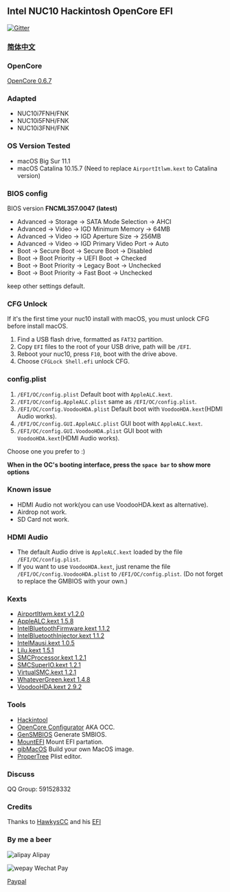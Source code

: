 
## Intel NUC10 Hackintosh OpenCore EFI

[![Gitter](https://badges.gitter.im/hackintosh-efi/intel-nuc10.svg)](https://gitter.im/hackintosh-efi/intel-nuc10?utm_source=badge&utm_medium=badge&utm_campaign=pr-badge)

### [简体中文](README.zh_CN.md)

### OpenCore

[OpenCore 0.6.7](https://github.com/acidanthera/OpenCorePkg)


### Adapted

- NUC10i7FNH/FNK
- NUC10i5FNH/FNK
- NUC10i3FNH/FNK


### OS Version Tested

- macOS Big Sur 11.1
- macOS Catalina 10.15.7 (Need to replace `AirportItlwm.kext` to Catalina version)


### BIOS config

BIOS version **FNCML357.0047 (latest)**

- Advanced -> Storage -> SATA Mode Selection -> AHCI
- Advanced -> Video -> IGD Minimum Memory -> 64MB
- Advanced -> Video -> IGD Aperture Size -> 256MB
- Advanced -> Video -> IGD Primary Video Port -> Auto
- Boot -> Secure Boot -> Secure Boot -> Disabled
- Boot -> Boot Priority -> UEFI Boot -> Checked
- Boot -> Boot Priority -> Legacy Boot -> Unchecked
- Boot -> Boot Priority -> Fast Boot -> Unchecked

keep other settings default.


### CFG Unlock

If it's the first time your nuc10 install with macOS, you must unlock CFG before install macOS.

1. Find a USB flash drive, formatted as `FAT32` partition.
2. Copy `EFI` files to the root of your USB drive, path will be `/EFI`.
3. Reboot your nuc10, press `F10`, boot with the drive above. 
4. Choose `CFGLock Shell.efi` unlock CFG. 


### config.plist

1. `/EFI/OC/config.plist` Default boot with `AppleALC.kext`.
2. `/EFI/OC/config.AppleALC.plist` same as `/EFI/OC/config.plist`.
3. `/EFI/OC/config.VoodooHDA.plist` Default boot with `VoodooHDA.kext`(HDMI Audio works).
4. `/EFI/OC/config.GUI.AppleALC.plist` GUI boot with `AppleALC.kext`.
5. `/EFI/OC/config.GUI.VoodooHDA.plist` GUI boot with `VoodooHDA.kext`(HDMI Audio works).

Choose one you prefer to :)   

**When in the OC's booting interface, press the `space bar` to show more options**


### Known issue

- HDMI Audio not work(you can use VoodooHDA.kext as alternative).
- Airdrop not work.
- SD Card not work.


### HDMI Audio

- The default Audio drive is `AppleALC.kext` loaded by the file `/EFI/OC/config.plist`.
- If you want to use `VoodooHDA.kext`, just rename the file `/EFI/OC/config.VoodooHDA.plist` to `/EFI/OC/config.plist`. (Do not forget to replace the GMBIOS with your own.)


### Kexts

- [AirportItlwm.kext v1.2.0](https://github.com/OpenIntelWireless/itlwm)
- [AppleALC.kext 1.5.8](https://github.com/acidanthera/AppleALC)
- [IntelBluetoothFirmware.kext 1.1.2](https://github.com/OpenIntelWireless/IntelBluetoothFirmware)
- [IntelBluetoothInjector.kext 1.1.2](https://github.com/OpenIntelWireless/IntelBluetoothFirmware)
- [IntelMausi.kext 1.0.5](https://github.com/acidanthera/IntelMausi)
- [Lilu.kext 1.5.1](https://github.com/acidanthera/Lilu)
- [SMCProcessor.kext 1.2.1](https://github.com/acidanthera/VirtualSMC)
- [SMCSuperIO.kext 1.2.1](https://github.com/acidanthera/VirtualSMC)
- [VirtualSMC.kext 1.2.1](https://github.com/acidanthera/VirtualSMC)
- [WhateverGreen.kext 1.4.8](https://github.com/acidanthera/WhateverGreen)
- [VoodooHDA.kext 2.9.2](https://github.com/chris1111/VoodooHDA-OC) 


### Tools

- [Hackintool](https://github.com/headkaze/Hackintool) 
- [OpenCore Configurator](https://mackie100projects.altervista.org/opencore-configurator/) AKA OCC.
- [GenSMBIOS](https://github.com/corpnewt/GenSMBIOS) Generate SMBIOS.
- [MountEFI](https://github.com/corpnewt/MountEFI) Mount EFI partation.
- [gibMacOS](https://github.com/corpnewt/gibMacOS) Build your own MacOS image.
- [ProperTree](https://github.com/corpnewt/ProperTree) Plist editor.


### Discuss

QQ Group: 591528332


### Credits

Thanks to [HawkysCC](https://github.com/HawkysCC) and his [EFI](https://github.com/HawkysCC/Hackintosh-NUC10i7)


### By me a beer

![alipay](https://sn3301files.storage.live.com/y4motdhk_seImaIqjpenUPgmDei226yPQ5oylU0MjSq0izM6oM4IOIfUhfos1JRhtDsf3UmRcqNuJCGGV30byvRD19hW3hHkPRNs38D0XTnN0EriFrmKWjjPzj-gCJ-oSZ-9eY-0yIaFHyb2RzAzhza-lV2bfbr9WN-nbOId_FCLijghCsFpshvmq18PyJf7xWj?width=128&height=128&cropmode=none) 
Alipay

![wepay](https://sn3301files.storage.live.com/y4mfSVsBSWF0tZ_ieHI-ISXnGu5YYUC7AhfEpqF6TFDkkOamY3nLjdrYGQZ_ypY2UnHJ_PbbBmiJOLaQzX2mdlEYTrs8fublvjpM2uXiHmu0f0_DSjxcQS5pLNfHN6e6uvZEd_s5qgE0Et953Da767VI5HhlnvUlbyEq3f_DNd8gFNgDkDQDLIzZDmctsVB1DVo?width=128&height=128&cropmode=none) 
Wechat Pay

[Paypal](https://www.paypal.me/mrasong) 


